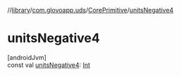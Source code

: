 //[library](../../../index.md)/[com.glovoapp.uds](../index.md)/[CorePrimitive](index.md)/[unitsNegative4](units-negative4.md)

# unitsNegative4

[androidJvm]\
const val [unitsNegative4](units-negative4.md): [Int](https://kotlinlang.org/api/latest/jvm/stdlib/kotlin/-int/index.html)
